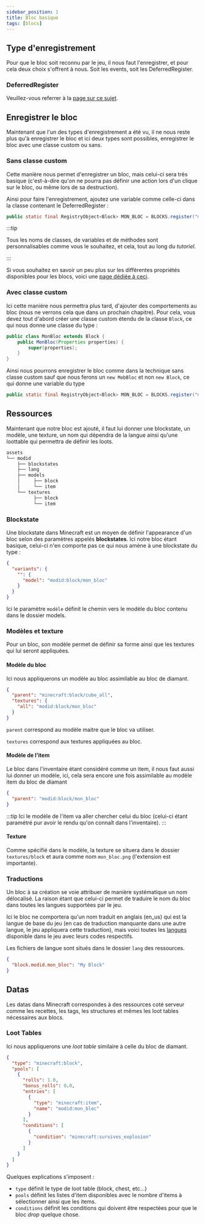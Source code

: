 ```yaml
---
sidebar_position: 1
title: Bloc basique
tags: [blocs]
---
```


## Type d'enregistrement
Pour que le bloc soit reconnu par le jeu, il nous faut l'enregistrer, et pour cela deux choix s'offrent à nous. Soit les events, soit les DeferredRegister.

### DeferredRegister

Veuillez-vous referrer à la [page sur ce sujet](../register/deferred_register).

## Enregistrer le bloc

Maintenant que l'un des types d'enregistrement a été vu, il ne nous reste plus qu'à enregistrer le bloc et ici deux types sont possibles, enregistrer le bloc avec une classe custom ou sans.

### Sans classe custom

Cette manière nous permet d'enregistrer un bloc, mais celui-ci sera très basique (c'est-à-dire qu'on ne pourra pas définir une action lors d'un clique sur le bloc, ou même lors de sa destruction).

Ainsi pour faire l'enregistrement, ajoutez une variable comme celle-ci dans la classe contenant le DeferredRegister :

```java
public static final RegistryObject<Block> MON_BLOC = BLOCKS.register("mon_bloc", () -> new Block(Block.Properties.of(Material.STONE, MaterialColor.STONE)));
```

:::tip

Tous les noms de classes, de variables et de méthodes sont personnalisables comme vous le souhaitez, et cela, tout au long du *tutoriel*.

:::

Si vous souhaitez en savoir un peu plus sur les différentes propriétés disponibles pour les blocs, voici une [page dédiée à ceci](./properties).

### Avec classe custom
Ici cette manière nous permettra plus tard, d'ajouter des comportements au bloc (nous ne verrons cela que dans un prochain chapitre).
Pour cela, vous devez tout d'abord créer une classe custom étendu de la classe `Block`, ce qui nous donne une classe du type :
```java
public class MonBloc extends Block {
    public MonBloc(Properties properties) {
        super(properties);
    }
}
```

Ainsi nous pourrons enregistrer le bloc comme dans la technique sans classe custom sauf que nous ferons un `new MobBloc` et non `new Block`, ce qui donne une variable du type
```java
public static final RegistryObject<Block> MON_BLOC = BLOCKS.register("mon_bloc", () -> new MonBloc(Block.Properties.of(Material.STONE, MaterialColor.STONE)));
```

## Ressources

Maintenant que notre bloc est ajouté, il faut lui donner une blockstate, un modèle, une texture, un nom qui dépendra de la langue ainsi qu'une loottable qui permettra de définir les loots.

```sh title='Arborescence basique des ressources pour un mod'
assets
└── modid
    ├── blockstates
    ├── lang
    ├── models
    │     ├── block
    │     └── item
    └── textures
          ├── block
          └── item
```

### Blockstate

Une blockstate dans Minecraft est un moyen de définir l'appearance d'un bloc selon des paramètres appelés **blockstates**. Ici notre bloc étant basique, celui-ci n'en comporte pas ce qui nous amène à une blockstate du type :

```json
{
  "variants": {
    "": {
      "model": "modid:block/mon_bloc"
    }
  }
}
```

Ici le paramètre `modèle` définit le chemin vers le modèle du bloc contenu dans le dossier models.

### Modèles et texture

Pour un bloc, son modèle permet de définir sa forme ainsi que les textures qui lui seront appliquées.

#### Modèle du bloc

Ici nous appliquerons un modèle au bloc assimilable au bloc de diamant.

```json
{
  "parent": "minecraft:block/cube_all",
  "textures": {
    "all": "modid:block/mon_bloc"
  }
}
```

`parent` correspond au modèle maitre que le bloc va utiliser.

`textures` correspond aux textures appliquées au bloc.

#### Modèle de l'item

Le bloc dans l'inventaire étant considéré comme un item, il nous faut aussi lui donner un modèle, ici, cela sera encore une fois assimilable au modèle item du bloc de diamant

```json
{
  "parent": "modid:block/mon_bloc"
}
```

:::tip
Ici le modèle de l'item va aller chercher celui du bloc (celui-ci étant paramétré pur avoir le rendu qu'on connaît dans l'inventaire).
:::

#### Texture

Comme spécifié dans le modèle, la texture se situera dans le dossier `textures/block` et aura comme nom `mon_bloc.png` (l'extension est importante).

### Traductions
Un bloc à sa création se voie attribuer de manière systématique un nom délocalisé. La raison étant que celui-ci permet de traduire le nom du bloc dans toutes les langues supportées par le jeu.

Ici le bloc ne comportera qu'un nom traduit en anglais (en_us) qui est la langue de base du jeu (en cas de traduction manquante dans une autre langue, le jeu appliquera cette traduction), mais voici toutes les [langues](https://minecraft.fandom.com/wiki/Language) disponible dans le jeu avec leurs codes respectifs.

Les fichiers de langue sont situés dans le dossier `lang` des ressources.

```json title=en_us.json
{
  "block.modid.mon_bloc": "My Block"
}
```

## Datas

Les datas dans Minecraft correspondes à des ressources coté serveur comme les recettes, les tags, les structures et mêmes les loot tables nécessaires aux blocs.

### Loot Tables

Ici nous appliquerons une _loot table_ similaire à celle du bloc de diamant.

```json
{
  "type": "minecraft:block",
  "pools": [
    {
      "rolls": 1.0,
      "bonus_rolls": 0.0,
      "entries": [
        {
          "type": "minecraft:item",
          "name": "modid:mon_bloc"
        }
      ],
      "conditions": [
        {
          "condition": "minecraft:survives_explosion"
        }
      ]
    }
  ]
}
```

Quelques explications s'imposent :
- `type` définit le type de loot table (block, chest, etc...)
- `pools` définit les listes d'item disponibles avec le nombre d'items à sélectionner ainsi que les items.
- `conditions` définit les conditions qui doivent être respectées pour que le bloc _drop_ quelque chose.